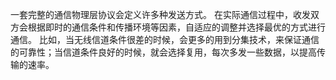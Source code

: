 一套完整的通信物理层协议会定义许多种发送方式。
在实际通信过程中，收发双方会根据即时的通信条件和传播环境等因素，自适应的调整并选择最优的方式进行通信。
比如，当无线信道条件很差的时候，会更多的用到分集技术，来保证通信的可靠性；当信道条件良好的时候，就会选择复用，每次多发一些数据，以提高传输的速率。